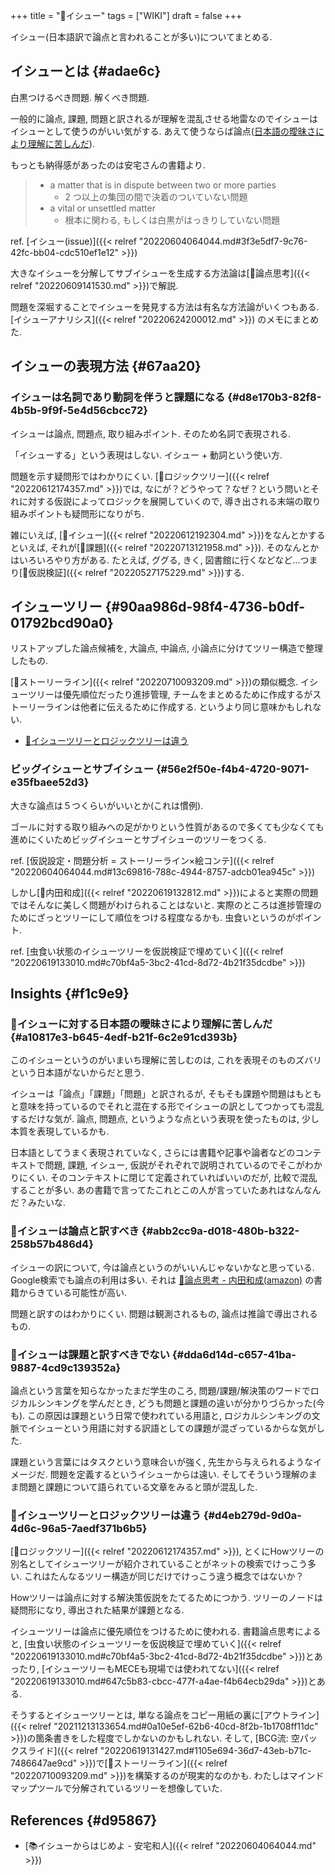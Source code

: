 +++
title = "📝イシュー"
tags = ["WIKI"]
draft = false
+++

イシュー(日本語訳で論点と言われることが多い)についてまとめる.


## イシューとは {#adae6c}

白黒つけるべき問題. 解くべき問題.

一般的に論点, 課題, 問題と訳されるが理解を混乱させる地雷なのでイシューはイシューとして使うのがいい気がする. あえて使うならば論点([日本語の曖昧さにより理解に苦しんだ](#a10817e3-b645-4edf-b21f-6c2e91cd393b)).

もっとも納得感があったのは安宅さんの書籍より.

> -   a matter that is in dispute between two or more parties
>     -   2 つ以上の集団の間で決着のついていない問題
> -   a vital or unsettled matter
>     -   根本に関わる, もしくは白黒がはっきりしていない問題

ref. [イシュー(issue)]({{< relref "20220604064044.md#3f3e5df7-9c76-42fc-bb04-cdc510ef1e12" >}})

大きなイシューを分解してサブイシューを生成する方法論は[📝論点思考]({{< relref "20220609141530.md" >}})で解説.

問題を深堀することでイシューを発見する方法は有名な方法論がいくつもある. [イシューアナリシス]({{< relref "20220624200012.md" >}}) のメモにまとめた.


## イシューの表現方法 {#67aa20}


### イシューは名詞であり動詞を伴うと課題になる {#d8e170b3-82f8-4b5b-9f9f-5e4d56cbcc72}

イシューは論点, 問題点, 取り組みポイント. そのため名詞で表現される.

「イシューする」という表現はしない. イシュー + 動詞という使い方.

問題を示す疑問形ではわかりにくい. [📝ロジックツリー]({{< relref "20220612174357.md" >}})では, なにが？どうやって？なぜ？という問いとそれに対する仮説によってロジックを展開していくので, 導き出される末端の取り組みポイントも疑問形になりがち.

雑にいえば, [📝イシュー]({{< relref "20220612192304.md" >}})をなんとかするといえば, それが[📝課題]({{< relref "20220713121958.md" >}}). そのなんとかはいろいろやり方がある. たとえば, ググる, きく, 図書館に行くなどなど...つまり[📝仮説検証]({{< relref "20220527175229.md" >}})する.


## イシューツリー {#90aa986d-98f4-4736-b0df-01792bcd90a0}

リストアップした論点候補を, 大論点, 中論点, 小論点に分けてツリー構造で整理したもの.

[📝ストーリーライン]({{< relref "20220710093209.md" >}})の類似概念. イシューツリーは優先順位だったり進捗管理, チームをまとめるために作成するがストーリーラインは他者に伝えるために作成する. というより同じ意味かもしれない.

-   [🤔イシューツリーとロジックツリーは違う](#d4eb279d-9d0a-4d6c-96a5-7aedf371b6b5)


### ビッグイシューとサブイシュー {#56e2f50e-f4b4-4720-9071-e35fbaee52d3}

大きな論点は５つくらいがいいとか(これは慣例).

ゴールに対する取り組みへの足がかりという性質があるので多くても少なくても進めにくいためビッグイシューとサブイシューのツリーをつくる.

ref. [仮説設定・問題分析 = ストーリーライン×絵コンテ]({{< relref "20220604064044.md#13c69816-788c-4944-8757-adcb01ea945c" >}})

しかし[👨内田和成]({{< relref "20220619132812.md" >}})によると実際の問題ではそんなに美しく問題がわけられることはないと. 実際のところは進捗管理のためにざっとツリーにして順位をつける程度なるかも. 虫食いというのがポイント.

ref. [虫食い状態のイシューツリーを仮説検証で埋めていく]({{< relref "20220619133010.md#c70bf4a5-3bc2-41cd-8d72-4b21f35dcdbe" >}})


## Insights {#f1c9e9}


### 🤔イシューに対する日本語の曖昧さにより理解に苦しんだ {#a10817e3-b645-4edf-b21f-6c2e91cd393b}

このイシューというのがいまいち理解に苦しむのは, これを表現そのものズバリという日本語がないからだと思う.

イシューは「論点」「課題」「問題」と訳されるが, そもそも課題や問題はもともと意味を持っているのでそれと混在する形でイシューの訳としてつかっても混乱するだけな気が. 論点, 問題点, というような点という表現を使ったものは, 少し本質を表現しているかも.

日本語としてうまく表現されていなく, さらには書籍や記事や論者などのコンテキストで問題, 課題, イシュー, 仮説がそれぞれで説明されているのでそこがわかりにくい. そのコンテキストに閉じて定義されていればいいのだが, 比較で混乱することが多い. あの書籍で言ってたこれとこの人が言っていたあれはなんなんだ？みたいな.


### 🤔イシューは論点と訳すべき {#abb2cc9a-d018-480b-b322-258b57b486d4}

イシューの訳について, 今は論点というのがいいんじゃないかなと思っている. Google検索でも論点の利用は多い. それは [🔗論点思考 - 内田和成(amazon)](https://www.amazon.co.jp/dp/B009RO867O) の書籍からきている可能性が高い.

問題と訳すのはわかりにくい. 問題は観測されるもの, 論点は推論で導出されるもの.


### 🤔イシューは課題と訳すべきでない {#dda6d14d-c657-41ba-9887-4cd9c139352a}

論点という言葉を知らなかったまだ学生のころ, 問題/課題/解決策のワードでロジカルシンキングを学んだとき, どうも問題と課題の違いが分かりづらかった(今も). この原因は課題という日常で使われている用語と, ロジカルシンキングの文脈でイシューという用語に対する訳語としての課題が混ざっているからな気がした.

課題という言葉にはタスクという意味合いが強く, 先生から与えられるようなイメージだ. 問題を定義するというイシューからは遠い. そしてそういう理解のまま問題と課題について語られている文章をみると頭が混乱した.


### 🤔イシューツリーとロジックツリーは違う {#d4eb279d-9d0a-4d6c-96a5-7aedf371b6b5}

[📝ロジックツリー]({{< relref "20220612174357.md" >}}), とくにHowツリーの別名としてイシューツリーが紹介されていることがネットの検索でけっこう多い. これはたんなるツリー構造が同じだけでけっこう違う概念ではないか？

Howツリーは論点に対する解決策仮説をたてるためにつかう. ツリーのノードは疑問形になり, 導出された結果が課題となる.

イシューツリーは論点に優先順位をつけるために使われる. 書籍論点思考によると, [虫食い状態のイシューツリーを仮説検証で埋めていく]({{< relref "20220619133010.md#c70bf4a5-3bc2-41cd-8d72-4b21f35dcdbe" >}})とあったり, [イシューツリーもMECEも現場では使われてない]({{< relref "20220619133010.md#647c5b83-cbcc-477f-a4ae-f4b64ecb29da" >}})とある.

そうするとイシューツリーとは, 単なる論点をコピー用紙の裏に[アウトライン]({{< relref "20211213133654.md#0a10e5ef-62b6-40cd-8f2b-1b1708ff11dc" >}})の箇条書きをした程度でしかないのかもしれない. そして, [BCG流: 空パックスライド]({{< relref "20220619131427.md#1105e694-36d7-43eb-b71c-7486647ae9cd" >}})で[📝ストーリーライン]({{< relref "20220710093209.md" >}})を構築するのが現実的なのかも. わたしはマインドマップツールで分解されているツリーを想像していた.


## References {#d95867}

-   [📚イシューからはじめよ - 安宅和人]({{< relref "20220604064044.md" >}})
